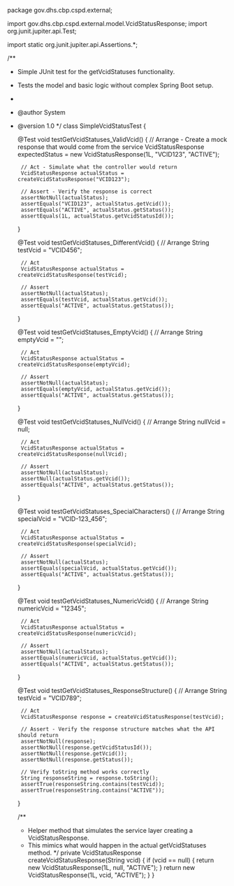 package gov.dhs.cbp.cspd.external;

import gov.dhs.cbp.cspd.external.model.VcidStatusResponse;
import org.junit.jupiter.api.Test;

import static org.junit.jupiter.api.Assertions.*;

/**
 * Simple JUnit test for the getVcidStatuses functionality.
 * Tests the model and basic logic without complex Spring Boot setup.
 * 
 * @author System
 * @version 1.0
 */
class SimpleVcidStatusTest {

    @Test
    void testGetVcidStatuses_ValidVcid() {
        // Arrange - Create a mock response that would come from the service
        VcidStatusResponse expectedStatus = new VcidStatusResponse(1L, "VCID123", "ACTIVE");
        
        // Act - Simulate what the controller would return
        VcidStatusResponse actualStatus = createVcidStatusResponse("VCID123");
        
        // Assert - Verify the response is correct
        assertNotNull(actualStatus);
        assertEquals("VCID123", actualStatus.getVcid());
        assertEquals("ACTIVE", actualStatus.getStatus());
        assertEquals(1L, actualStatus.getVcidStatusId());
    }

    @Test
    void testGetVcidStatuses_DifferentVcid() {
        // Arrange
        String testVcid = "VCID456";
        
        // Act
        VcidStatusResponse actualStatus = createVcidStatusResponse(testVcid);
        
        // Assert
        assertNotNull(actualStatus);
        assertEquals(testVcid, actualStatus.getVcid());
        assertEquals("ACTIVE", actualStatus.getStatus());
    }

    @Test
    void testGetVcidStatuses_EmptyVcid() {
        // Arrange
        String emptyVcid = "";
        
        // Act
        VcidStatusResponse actualStatus = createVcidStatusResponse(emptyVcid);
        
        // Assert
        assertNotNull(actualStatus);
        assertEquals(emptyVcid, actualStatus.getVcid());
        assertEquals("ACTIVE", actualStatus.getStatus());
    }

    @Test
    void testGetVcidStatuses_NullVcid() {
        // Arrange
        String nullVcid = null;
        
        // Act
        VcidStatusResponse actualStatus = createVcidStatusResponse(nullVcid);
        
        // Assert
        assertNotNull(actualStatus);
        assertNull(actualStatus.getVcid());
        assertEquals("ACTIVE", actualStatus.getStatus());
    }

    @Test
    void testGetVcidStatuses_SpecialCharacters() {
        // Arrange
        String specialVcid = "VCID-123_456";
        
        // Act
        VcidStatusResponse actualStatus = createVcidStatusResponse(specialVcid);
        
        // Assert
        assertNotNull(actualStatus);
        assertEquals(specialVcid, actualStatus.getVcid());
        assertEquals("ACTIVE", actualStatus.getStatus());
    }

    @Test
    void testGetVcidStatuses_NumericVcid() {
        // Arrange
        String numericVcid = "12345";
        
        // Act
        VcidStatusResponse actualStatus = createVcidStatusResponse(numericVcid);
        
        // Assert
        assertNotNull(actualStatus);
        assertEquals(numericVcid, actualStatus.getVcid());
        assertEquals("ACTIVE", actualStatus.getStatus());
    }

    @Test
    void testGetVcidStatuses_ResponseStructure() {
        // Arrange
        String testVcid = "VCID789";
        
        // Act
        VcidStatusResponse response = createVcidStatusResponse(testVcid);
        
        // Assert - Verify the response structure matches what the API should return
        assertNotNull(response);
        assertNotNull(response.getVcidStatusId());
        assertNotNull(response.getVcid());
        assertNotNull(response.getStatus());
        
        // Verify toString method works correctly
        String responseString = response.toString();
        assertTrue(responseString.contains(testVcid));
        assertTrue(responseString.contains("ACTIVE"));
    }

    /**
     * Helper method that simulates the service layer creating a VcidStatusResponse.
     * This mimics what would happen in the actual getVcidStatuses method.
     */
    private VcidStatusResponse createVcidStatusResponse(String vcid) {
        if (vcid == null) {
            return new VcidStatusResponse(1L, null, "ACTIVE");
        }
        return new VcidStatusResponse(1L, vcid, "ACTIVE");
    }
}


